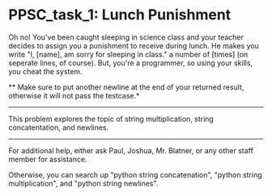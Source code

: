 # PPSC_task_1: Lunch Punishment
Oh no! You've been caught sleeping in science class and your teacher decides to assign you a punishment to receive during lunch. He makes you write "I, [name], am sorry for sleeping in class." a number of [times] (on seperate lines, of course). But, you're a programmer, so using your skills, you cheat the system. 

** Make sure to put another newline at the end of your returned result, otherwise it will not pass the testcase.*

_________________________________________________________________________________
This problem explores the topic of string multiplication, string concatentation, and newlines. 
_________________________________________________________________________________
For additional help, either ask Paul, Joshua, Mr. Blatner, or any other staff member for assistance.

Otherwise, you can search up "python string concatenation", "python string multiplication", and "python string newlines".
